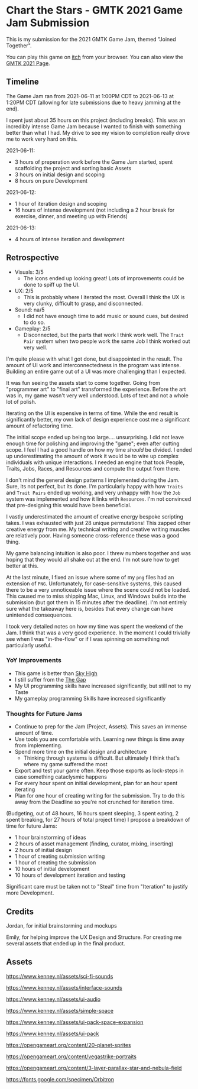 # Chart the Stars - GMTK 2021 Game Jam Submission

This is my submission for the 2021 GMTK Game Jam, themed "Joined Together".

You can play this game on [itch](https://lafferty.itch.io/chart-the-stars) from your browser. You can also view the [GMTK 2021 Page](https://itch.io/jam/gmtk-2021/rate/1084587).

## Timeline

The Game Jam ran from 2021-06-11 at 1:00PM CDT to 2021-06-13 at 1:20PM CDT (allowing for late submissions due to heavy jamming at the end).

I spent just about 35 hours on this project (including breaks). This was an incredibly intense Game Jam because I wanted to finish with something better than what I had. My drive to see my vision to completion really drove me to work very hard on this.

2021-06-11:
* 3 hours of preperation work before the Game Jam started, spent scaffolding the project and sorting basic Assets
* 3 hours on initial design and scoping
* 8 hours on pure Development

2021-06-12:
* 1 hour of iteration design and scoping
* 16 hours of intense development (not including a 2 hour break for exercise, dinner, and meeting up with Friends)

2021-06-13:
* 4 hours of intense iteration and development

## Retrospective

* Visuals: 3/5
    * The icons ended up looking great! Lots of improvements could be done to spiff up the UI.
* UX: 2/5
    * This is probably where I iterated the most. Overall I think the UX is very clunky, difficult to grasp, and disconnected.
* Sound: na/5
    * I did not have enough time to add music or sound cues, but desired to do so.
* Gameplay: 2/5
    * Disconnected, but the parts that work I think work well. The `Trait Pair` system when two people work the same Job I think worked out very well.

I'm quite please with what I got done, but disappointed in the result. The amount of UI work and interconnectedness in the program was intense. Building an entire game out of a UI was more challenging than I expected.

It was fun seeing the assets start to come together. Going from "programmer art" to "final art" transformed the experience. Before the art was in, my game wasn't very well understood. Lots of text and not a whole lot of polish.

Iterating on the UI is expensive in terms of time. While the end result is significantly better, my own lack of design experience cost me a significant amount of refactoring time.

The initial scope ended up being too large.... unsurprising. I did not leave enough time for polishing and improving the "game"; even after cutting scope. I feel I had a good handle on how my time *should* be divided. I ended up underestimating the amount of work it would be to wire up complex individuals with unique interactions. I needed an engine that took People, Traits, Jobs, Races, and Resources and compute the output from there.

I don't mind the general design patterns I implemented during the Jam. Sure, its not perfect, but its done. I'm particularly happy with how `Traits` and `Trait Pairs` ended up working, and very unhappy with how the `Job` system was implemented and how it links with `Resources`. I'm not convinced that pre-designing this would have been beneficial.

I vastly underestimated the amount of creative energy bespoke scripting takes. I was exhausted with just 28 unique permutations! This zapped other creative energy from me. My technical writing and creative writing muscles are relatively poor. Having someone cross-reference these was a good thing.

My game balancing intuition is also poor. I threw numbers together and was hoping that they would all shake out at the end. I'm not sure how to get better at this.

At the last minute, I fixed an issue where some of my `png` files had an extension of `PNG`. Unfortunately, for case-sensitive systems, this caused there to be a very unnoticeable issue where the scene could not be loaded. This caused me to miss shipping Mac, Linux, and Windows builds into the submission (but got them in 15 minutes after the deadline). I'm not entirely sure what the takeaway here is, besides that every change can have unintended consequences.

I took very detailed notes on how my time was spent the weekend of the Jam. I think that was a very good experience. In the moment I could trivially see when I was "in-the-flow" or if I was spinning on something not particularly useful.

### YoY Improvements

* This game is better than [Sky High](https://github.com/LaffertyDev/SkyHigh)
* I still suffer from the [The Gap](https://vimeo.com/85040589)
* My UI programming skills have increased significantly, but still not to my Taste
* My gameplay programming Skills have increased significantly

### Thoughts for Future Jams

* Continue to prep for the Jam (Project, Assets). This saves an immense amount of time.
* Use tools you are comfortable with. Learning new things is time away from implementing.
* Spend more time on the initial design and architecture
    * Thinking through systems is difficult. But ultimately I think that's where my game suffered the most
* Export and test your game often. Keep those exports as lock-steps in case something cataclysmic happens
* For every hour spent on initial development, plan for an hour spent iterating
* Plan for one hour of creating writing for the submission. Try to do this away from the Deadline so you're not crunched for iteration time.

(Budgeting, out of 48 hours, 16 hours spent sleeping, 3 spent eating, 2 spent breaking, for 27 hours of total project time)
I propose a breakdown of time for future Jams:
* 1 hour brainstorming of ideas
* 2 hours of asset management (finding, curator, mixing, inserting)
* 2 hours of initial design
* 1 hour of creating submission writing
* 1 hour of creating the submission
* 10 hours of initial development
* 10 hours of development iteration and testing

Significant care must be taken not to "Steal" time from "Iteration" to justify more Development.

## Credits

Jordan, for initial brainstorming and mockups

Emily, for helping improve the UX Design and Structure. For creating me several assets that ended up in the final product.

## Assets

https://www.kenney.nl/assets/sci-fi-sounds

https://www.kenney.nl/assets/interface-sounds

https://www.kenney.nl/assets/ui-audio

https://www.kenney.nl/assets/simple-space

https://www.kenney.nl/assets/ui-pack-space-expansion

https://www.kenney.nl/assets/ui-pack

https://opengameart.org/content/20-planet-sprites

https://opengameart.org/content/vegastrike-portraits

https://opengameart.org/content/3-layer-parallax-star-and-nebula-field

https://fonts.google.com/specimen/Orbitron